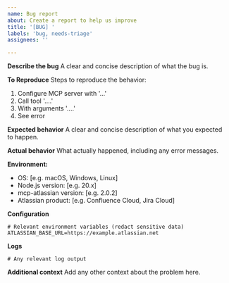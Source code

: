 ```yaml
---
name: Bug report
about: Create a report to help us improve
title: '[BUG] '
labels: 'bug, needs-triage'
assignees: ''

---
```


**Describe the bug**
A clear and concise description of what the bug is.

**To Reproduce**
Steps to reproduce the behavior:
1. Configure MCP server with '...'
2. Call tool '....'
3. With arguments '....'
4. See error

**Expected behavior**
A clear and concise description of what you expected to happen.

**Actual behavior**
What actually happened, including any error messages.

**Environment:**
 - OS: [e.g. macOS, Windows, Linux]
 - Node.js version: [e.g. 20.x]
 - mcp-atlassian version: [e.g. 2.0.2]
 - Atlassian product: [e.g. Confluence Cloud, Jira Cloud]

**Configuration**
```env
# Relevant environment variables (redact sensitive data)
ATLASSIAN_BASE_URL=https://example.atlassian.net
```

**Logs**
```
# Any relevant log output
```

**Additional context**
Add any other context about the problem here.